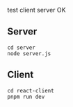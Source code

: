 test client server OK

## Server
```
cd server
node server.js
```

## Client
```
cd react-client
pnpm run dev
```
